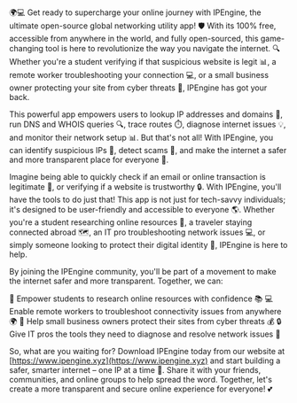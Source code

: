 🌍💻 Get ready to supercharge your online journey with IPEngine, the ultimate open-source global networking utility app! 🛡️ With its 100% free, accessible from anywhere in the world, and fully open-sourced, this game-changing tool is here to revolutionize the way you navigate the internet. 🔍 Whether you're a student verifying if that suspicious website is legit 📊, a remote worker troubleshooting your connection 💻, or a small business owner protecting your site from cyber threats 💸, IPEngine has got your back.

This powerful app empowers users to lookup IP addresses and domains 📍, run DNS and WHOIS queries 🔍, trace routes ⏱️, diagnose internet issues 💡, and monitor their network setup 📊. But that's not all! With IPEngine, you can identify suspicious IPs 👀, detect scams 🚨, and make the internet a safer and more transparent place for everyone 🌟.

Imagine being able to quickly check if an email or online transaction is legitimate 💸, or verifying if a website is trustworthy 🔒. With IPEngine, you'll have the tools to do just that! This app is not just for tech-savvy individuals; it's designed to be user-friendly and accessible to everyone 🌎. Whether you're a student researching online resources 🔬, a traveler staying connected abroad 🗺️, an IT pro troubleshooting network issues 💻, or simply someone looking to protect their digital identity 👥, IPEngine is here to help.

By joining the IPEngine community, you'll be part of a movement to make the internet safer and more transparent. Together, we can:

👥 Empower students to research online resources with confidence 📚
💻 Enable remote workers to troubleshoot connectivity issues from anywhere 🌍
💸 Help small business owners protect their sites from cyber threats 💰
🔒 Give IT pros the tools they need to diagnose and resolve network issues 🔧

So, what are you waiting for? Download IPEngine today from our website at [https://www.ipengine.xyz](https://www.ipengine.xyz) and start building a safer, smarter internet – one IP at a time 🚀. Share it with your friends, communities, and online groups to help spread the word. Together, let's create a more transparent and secure online experience for everyone! 💕